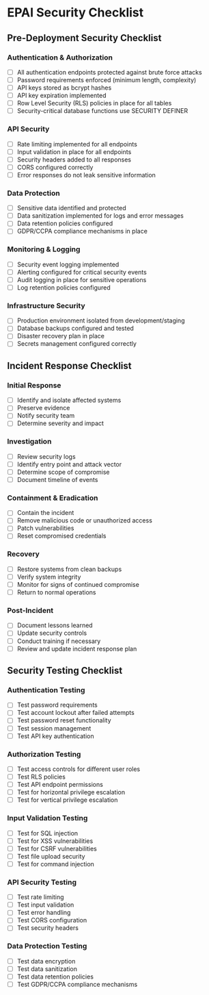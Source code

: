 # EPAI Security Checklist

## Pre-Deployment Security Checklist

### Authentication & Authorization

- [ ] All authentication endpoints protected against brute force attacks
- [ ] Password requirements enforced (minimum length, complexity)
- [ ] API keys stored as bcrypt hashes
- [ ] API key expiration implemented
- [ ] Row Level Security (RLS) policies in place for all tables
- [ ] Security-critical database functions use SECURITY DEFINER

### API Security

- [ ] Rate limiting implemented for all endpoints
- [ ] Input validation in place for all endpoints
- [ ] Security headers added to all responses
- [ ] CORS configured correctly
- [ ] Error responses do not leak sensitive information

### Data Protection

- [ ] Sensitive data identified and protected
- [ ] Data sanitization implemented for logs and error messages
- [ ] Data retention policies configured
- [ ] GDPR/CCPA compliance mechanisms in place

### Monitoring & Logging

- [ ] Security event logging implemented
- [ ] Alerting configured for critical security events
- [ ] Audit logging in place for sensitive operations
- [ ] Log retention policies configured

### Infrastructure Security

- [ ] Production environment isolated from development/staging
- [ ] Database backups configured and tested
- [ ] Disaster recovery plan in place
- [ ] Secrets management configured correctly

## Incident Response Checklist

### Initial Response

- [ ] Identify and isolate affected systems
- [ ] Preserve evidence
- [ ] Notify security team
- [ ] Determine severity and impact

### Investigation

- [ ] Review security logs
- [ ] Identify entry point and attack vector
- [ ] Determine scope of compromise
- [ ] Document timeline of events

### Containment & Eradication

- [ ] Contain the incident
- [ ] Remove malicious code or unauthorized access
- [ ] Patch vulnerabilities
- [ ] Reset compromised credentials

### Recovery

- [ ] Restore systems from clean backups
- [ ] Verify system integrity
- [ ] Monitor for signs of continued compromise
- [ ] Return to normal operations

### Post-Incident

- [ ] Document lessons learned
- [ ] Update security controls
- [ ] Conduct training if necessary
- [ ] Review and update incident response plan

## Security Testing Checklist

### Authentication Testing

- [ ] Test password requirements
- [ ] Test account lockout after failed attempts
- [ ] Test password reset functionality
- [ ] Test session management
- [ ] Test API key authentication

### Authorization Testing

- [ ] Test access controls for different user roles
- [ ] Test RLS policies
- [ ] Test API endpoint permissions
- [ ] Test for horizontal privilege escalation
- [ ] Test for vertical privilege escalation

### Input Validation Testing

- [ ] Test for SQL injection
- [ ] Test for XSS vulnerabilities
- [ ] Test for CSRF vulnerabilities
- [ ] Test file upload security
- [ ] Test for command injection

### API Security Testing

- [ ] Test rate limiting
- [ ] Test input validation
- [ ] Test error handling
- [ ] Test CORS configuration
- [ ] Test security headers

### Data Protection Testing

- [ ] Test data encryption
- [ ] Test data sanitization
- [ ] Test data retention policies
- [ ] Test GDPR/CCPA compliance mechanisms
